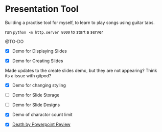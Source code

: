 # Presentation Tool

Building a practise tool for myself, to learn to play songs using guitar tabs.

run `python -m http.server 8000` to start a server

@TO-DO

- [x] Demo for Displaying Slides

- [x] Demo for Creating Slides

Made updates to the create slides demo, but they are not appearing? Think its a issue with gitpod?

- [x] Demo for changing styling

- [ ] Demo for Slide Storage

- [ ] Demo for Slide Designs

- [x] Demo of charactor count limit

- [x] [Death by Powerpoint Review](DeathByPowerpoint.md)
